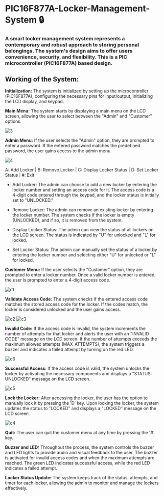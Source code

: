 # PIC16F877A-Locker-Management-System :lock:

### A smart locker management system represents a contemporary and robust approach to storing personal belongings. The system's design aims to offer users convenience, security, and flexibility. This is a PIC microcontroller (PIC16F877A) based design.

## Working of the System:

**Initialization:** The system is initialized by setting up the microcontroller (PIC16F877A), configuring the necessary pins for input/output, initializing the LCD display, and keypad.

**Main Menu:** The system starts by displaying a main menu on the LCD screen, allowing the user to select between the "Admin" and "Customer" options.

![3](https://github.com/Madhusankha/PIC16F877A-Locker-Management-System/assets/42806288/fc75365a-dc95-43cf-ae6d-586d4889fc3f)

**Admin Menu:** If the user selects the "Admin" option, they are prompted to enter a password. If the entered password matches the predefined password, the user gains access to the admin menu.


![4](https://github.com/Madhusankha/PIC16F877A-Locker-Management-System/assets/42806288/0c85a358-07f0-463d-a631-587b34be6e04)

A: Add Locker | B: Remove Locker | C: Display Locker Status | D: Set Locker Status | #: Exit

+ Add Locker: The admin can choose to add a new locker by entering the locker number and setting an access code for it. The access code is a 4-digit code entered through the keypad, and the locker status is initially set to "UNLOCKED."

+ Remove Locker: The admin can remove an existing locker by entering the locker number. The system checks if the locker is empty (UNLOCKED), and if so, it is removed from the system.

+ Display Locker Status: The admin can view the status of all lockers on the LCD screen. The status is indicated by "U" for unlocked and "L" for locked.

+ Set Locker Status: The admin can manually set the status of a locker by entering the locker number and selecting either "U" for unlocked or "L" for locked.

**Customer Menu:** If the user selects the "Customer" option, they are prompted to enter a locker number. Once a valid locker number is entered, the user is prompted to enter a 4-digit access code.

![c1](https://github.com/Madhusankha/PIC16F877A-Locker-Management-System/assets/42806288/a28badc3-28b3-46fe-9ee9-3631ad951ad3) 

**Validate Access Code:** The system checks if the entered access code matches the stored access code for the locker. If the codes match, the locker is considered unlocked and the user gains access.

![c2](https://github.com/Madhusankha/PIC16F877A-Locker-Management-System/assets/42806288/f26a7481-159a-4e4d-8b6e-ffae8ae39f6e) ![c3](https://github.com/Madhusankha/PIC16F877A-Locker-Management-System/assets/42806288/e695b15c-5d2a-4907-a08d-9eef6e16a88a)

**Invalid Code:** If the access code is invalid, the system increments the number of attempts for that locker and alerts the user with an "INVALID CODE" message on the LCD screen. If the number of attempts exceeds the maximum allowed attempts (MAX_ATTEMPTS), the system triggers a buzzer and indicates a failed attempt by turning on the red LED.

![c6](https://github.com/Madhusankha/PIC16F877A-Locker-Management-System/assets/42806288/1ad9c1dc-32e6-43bc-8022-a450622ea467)

**Successful Access:** If the access code is valid, the system unlocks the locker by activating the necessary components and displays a "STATUS: UNLOCKED" message on the LCD screen.

![c5](https://github.com/Madhusankha/PIC16F877A-Locker-Management-System/assets/42806288/e0536f64-85ee-480b-9bc7-ca2b0058f2f0)

**Lock the Locker:** After accessing the locker, the user has the option to manually lock it by pressing the 'D' key. Upon locking the locker, the system updates the status to "LOCKED" and displays a "LOCKED" message on the LCD screen.

![c4](https://github.com/Madhusankha/PIC16F877A-Locker-Management-System/assets/42806288/112b1b40-af1d-40dc-b951-0a8aeb53eb57)

**Quit:** The user can quit the customer menu at any time by pressing the '#' key.

**Buzzer and LED:** Throughout the process, the system controls the buzzer and LED lights to provide audio and visual feedback to the user. The buzzer is activated for invalid access codes and when the maximum attempts are reached. The green LED indicates successful access, while the red LED indicates a failed attempt.

**Locker Status Update:** The system keeps track of the status, attempts, and timer for each locker, allowing the admin to monitor and manage the lockers effectively.



